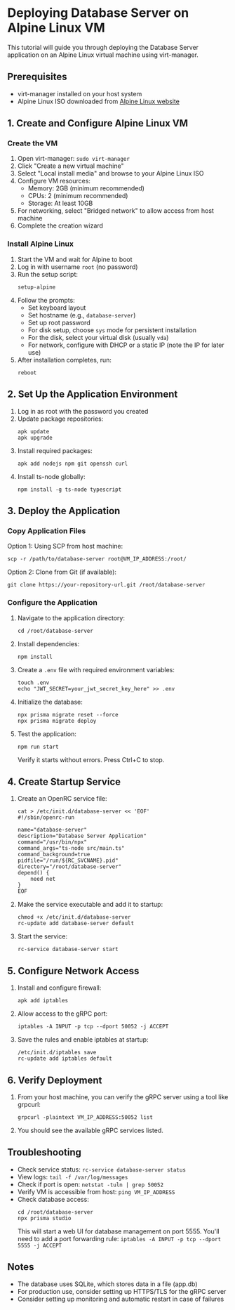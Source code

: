 # Deploying Database Server on Alpine Linux VM

This tutorial will guide you through deploying the Database Server application on an Alpine Linux virtual machine using virt-manager.

## Prerequisites

- virt-manager installed on your host system
- Alpine Linux ISO downloaded from [Alpine Linux website](https://alpinelinux.org/downloads/)

## 1. Create and Configure Alpine Linux VM

### Create the VM

1. Open virt-manager: `sudo virt-manager`
2. Click "Create a new virtual machine"
3. Select "Local install media" and browse to your Alpine Linux ISO
4. Configure VM resources:
   - Memory: 2GB (minimum recommended)
   - CPUs: 2 (minimum recommended)
   - Storage: At least 10GB
5. For networking, select "Bridged network" to allow access from host machine
6. Complete the creation wizard

### Install Alpine Linux

1. Start the VM and wait for Alpine to boot
2. Log in with username `root` (no password)
3. Run the setup script:
   ```
   setup-alpine
   ```
4. Follow the prompts:
   - Set keyboard layout
   - Set hostname (e.g., `database-server`)
   - Set up root password
   - For disk setup, choose `sys` mode for persistent installation
   - For the disk, select your virtual disk (usually `vda`)
   - For network, configure with DHCP or a static IP (note the IP for later use)
5. After installation completes, run:
   ```
   reboot
   ```

## 2. Set Up the Application Environment

1. Log in as root with the password you created
2. Update package repositories:
   ```
   apk update
   apk upgrade
   ```
3. Install required packages:
   ```
   apk add nodejs npm git openssh curl
   ```
4. Install ts-node globally:
   ```
   npm install -g ts-node typescript
   ```

## 3. Deploy the Application

### Copy Application Files

Option 1: Using SCP from host machine:

```
scp -r /path/to/database-server root@VM_IP_ADDRESS:/root/
```

Option 2: Clone from Git (if available):

```
git clone https://your-repository-url.git /root/database-server
```

### Configure the Application

1. Navigate to the application directory:

   ```
   cd /root/database-server
   ```

2. Install dependencies:

   ```
   npm install
   ```

3. Create a `.env` file with required environment variables:

   ```
   touch .env
   echo "JWT_SECRET=your_jwt_secret_key_here" >> .env
   ```

4. Initialize the database:

   ```
   npx prisma migrate reset --force
   npx prisma migrate deploy
   ```

5. Test the application:
   ```
   npm run start
   ```
   Verify it starts without errors. Press Ctrl+C to stop.

## 4. Create Startup Service

1. Create an OpenRC service file:

   ```
   cat > /etc/init.d/database-server << 'EOF'
   #!/sbin/openrc-run

   name="database-server"
   description="Database Server Application"
   command="/usr/bin/npx"
   command_args="ts-node src/main.ts"
   command_background=true
   pidfile="/run/${RC_SVCNAME}.pid"
   directory="/root/database-server"
   depend() {
       need net
   }
   EOF
   ```

2. Make the service executable and add it to startup:

   ```
   chmod +x /etc/init.d/database-server
   rc-update add database-server default
   ```

3. Start the service:
   ```
   rc-service database-server start
   ```

## 5. Configure Network Access

1. Install and configure firewall:

   ```
   apk add iptables
   ```

2. Allow access to the gRPC port:

   ```
   iptables -A INPUT -p tcp --dport 50052 -j ACCEPT
   ```

3. Save the rules and enable iptables at startup:
   ```
   /etc/init.d/iptables save
   rc-update add iptables default
   ```

## 6. Verify Deployment

1. From your host machine, you can verify the gRPC server using a tool like grpcurl:

   ```
   grpcurl -plaintext VM_IP_ADDRESS:50052 list
   ```

2. You should see the available gRPC services listed.

## Troubleshooting

- Check service status: `rc-service database-server status`
- View logs: `tail -f /var/log/messages`
- Check if port is open: `netstat -tuln | grep 50052`
- Verify VM is accessible from host: `ping VM_IP_ADDRESS`
- Check database access:
  ```
  cd /root/database-server
  npx prisma studio
  ```
  This will start a web UI for database management on port 5555.
  You'll need to add a port forwarding rule: `iptables -A INPUT -p tcp --dport 5555 -j ACCEPT`

## Notes

- The database uses SQLite, which stores data in a file (app.db)
- For production use, consider setting up HTTPS/TLS for the gRPC server
- Consider setting up monitoring and automatic restart in case of failures
